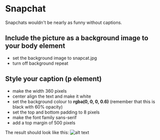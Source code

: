 # Snapchat
Snapchats wouldn't be nearly as funny without captions.

## Include the picture as a background image to your body element
* set the background image to snapcat.jpg
* turn off background repeat
## Style your caption (p element)
* make the width 360 pixels
* center align the text and make it white
* set the background colour to **rgba(0, 0, 0, 0.6)** (remember that this is black with 60% opacity)
* set the top and bottom padding to 8 pixels
* make the font family sans-serif
* add a top margin of 500 pixels

The result should look like this:
![alt text](https://groklearning-cdn.com/problems/JiBCeSdvj2xNFoQGZNwi5j/screenshot.png)
